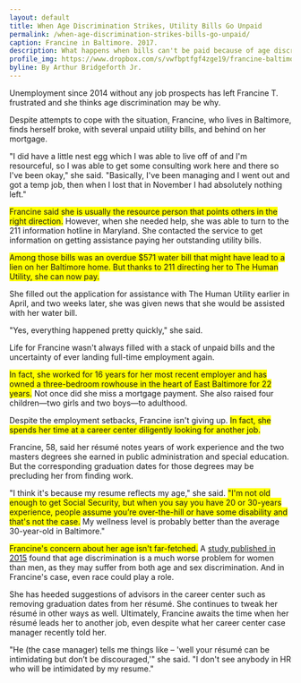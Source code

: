 ```yaml
---
layout: default
title: When Age Discrimination Strikes, Utility Bills Go Unpaid
permalink: /when-age-discrimination-strikes-bills-go-unpaid/
caption: Francine in Baltimore. 2017.
description: What happens when bills can't be paid because of age discrimination?
profile_img: https://www.dropbox.com/s/vwfbptfgf4zge19/francine-baltimore.jpg?dl=1
byline: By Arthur Bridgeforth Jr.
---
```


Unemployment since 2014 without any job prospects has left Francine T. frustrated and she thinks age discrimination may be why.

Despite attempts to cope with the situation, Francine, who lives in Baltimore, finds herself broke, with several unpaid utility bills, and behind on her mortgage.

"I did have a little nest egg which I was able to live off of and I'm resourceful, so I was able to get some consulting work here and there so I've been okay," she said. "Basically, I've been managing and I went out and got a temp job, then when I lost that in November I had absolutely nothing left."

<span style="background-color: #ffff00;">Francine said she is usually the resource person that points others in the right direction.</span> However, when she needed help, she was able to turn to the 211 information hotline in Maryland. She contacted the service to get information on getting assistance paying her outstanding utility bills.

<span style="background-color: #ffff00;">Among those bills was an overdue $571 water bill that might have lead to a lien on her Baltimore home. But thanks to 211 directing her to The Human Utility, she can now pay.</span>

She filled out the application for assistance with The Human Utility earlier in April, and two weeks later, she was given news that she would be assisted with her water bill.

"Yes, everything happened pretty quickly," she said.

Life for Francine wasn't always filled with a stack of unpaid bills and the uncertainty of ever landing full-time employment again.

<span style="background-color: #ffff00;">In fact, she worked for 16 years for her most recent employer and has owned a three-bedroom rowhouse in the heart of East Baltimore for 22 years.</span> Not once did she miss a mortgage payment. She also raised four children—two girls and two boys—to adulthood.

Despite the employment setbacks, Francine isn't giving up. <span style="background-color: #ffff00;">In fact, she spends her time at a career center diligently looking for another job.</span>

Francine, 58, said her résumé notes years of work experience and the two masters degrees she earned in public administration and special education. But the corresponding graduation dates for those degrees may be precluding her from finding work.

"I think it's because my resume reflects my age," she said. <span style="background-color: #ffff00;">"I'm not old enough to get Social Security, but when you say you have 20 or 30-years experience, people assume you’re over-the-hill or have some disability and that's not the case.</span> My wellness level is probably better than the average 30-year-old in Baltimore."

<span style="background-color: #ffff00;">Francine's concern about her age isn't far-fetched.</span> A <a href="https://www.washingtonpost.com/news/wonk/wp/2015/10/26/why-age-discrimination-is-worse-for-women/?utm_term=.f9d10162f038" target="_blank">study published in 2015</a> found that age discrimination is a much worse problem for women than men, as they may suffer from both age and sex discrimination. And in Francine's case, even race could play a role.

She has heeded suggestions of advisors in the career center such as removing graduation dates from her résumé. She continues to tweak her résumé in other ways as well. Ultimately, Francine awaits the time when her résumé leads her to another job, even despite what her career center case manager recently told her.

"He (the case manager) tells me things like – 'well your résumé can be intimidating but don’t be discouraged,'" she said. "I don't see anybody in HR who will be intimidated by my resume."
